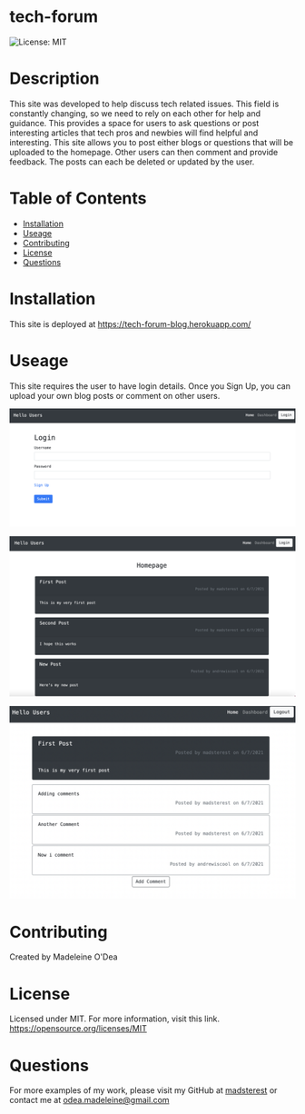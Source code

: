 # tech-forum

![License: MIT](https://img.shields.io/badge/License-MIT-yellow.svg)

 # Description
 
 This site was developed to help discuss tech related issues.
 This field is constantly changing, so we need to rely on each other for help and guidance. This provides a space for users to ask questions or post interesting articles that tech pros and newbies will find helpful and interesting.
 This site allows you to post either blogs or questions that will be uploaded to the homepage. Other users can then comment and provide feedback. The posts can each be deleted or updated by the user.

 # Table of Contents
 
 * [Installation](#installation)
 * [Useage](#useage)
* [Contributing](#contributing)
 * [License](#license)
 * [Questions](#questions)


 # Installation
 This site is deployed at https://tech-forum-blog.herokuapp.com/
 


 # Useage
 This site requires the user to have login details. Once you Sign Up, you can upload your own blog posts or comment on other users.
 
 ![login](./Images/login.png)



![homepage](./Images/homepage.png)



![dashboard](./Images/dashboard.png)


 # Contributing
 Created by Madeleine O'Dea
 


 # License
  Licensed under MIT.
  For more information, visit this link.
  https://opensource.org/licenses/MIT
  
  
# Questions
For more examples of my work, please visit my GitHub at [madsterest](https://github.com/madsterest)
or contact me at
odea.madeleine@gmail.com
